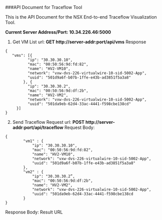 ###API Document for Traceflow Tool

This is the API Document for the NSX End-to-end Traceflow Visualization Tool.

**Current Server Address/Port: 10.34.226.46:5000** 

1. Get VM List
url: **GET http://server-addr:port/api/vms**
Response
<pre><code>{
   "vms": [{
	      "ip": "30.30.30.10",
	      "mac": "00:50:56:9d:fd:82",
	      "name": "HV2-VM10",
	      "network": "vxw-dvs-226-virtualwire-10-sid-5002-App",
	      "uuid": "501d9a6f-b07b-1ffe-e43b-ad3851f5a3a8"
		}, {
	      "ip": "30.30.30.2",
	      "mac": "00:50:56:9d:df:2b",
	      "name": "HV2-VM2",
	      "network": "vxw-dvs-226-virtualwire-10-sid-5002-App",
	      "uuid": "501da9eb-62d4-33ac-4441-f598cbe138cd"
     }]
}
</code></pre>

2. Send Traceflow Request
url: **POST http://server-addr:port/api/traceflow**
Request Body:
<pre><code>{
		"vm1" : {
			"ip": "30.30.30.10",
			"mac": "00:50:56:9d:fd:82",
			"name": "HV2-VM10",
			"network": "vxw-dvs-226-virtualwire-10-sid-5002-App",
			"uuid": "501d9a6f-b07b-1ffe-e43b-ad3851f5a3a8"
		},
		"vm2" : {
			"ip": "30.30.30.2”,
			"mac": "00:50:56:9d:df:2b",
			"name": "HV2-VM2",
			"network": "vxw-dvs-226-virtualwire-10-sid-5002-App",
			"uuid": "501da9eb-62d4-33ac-4441-f598cbe138cd
		}
}
</code></pre>
Response Body: Result URL

